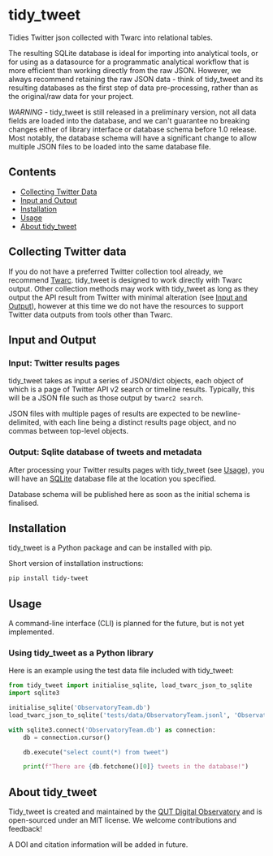 # tidy_tweet

Tidies Twitter json collected with Twarc into relational tables.

The resulting SQLite database is ideal for importing into analytical tools, or for using as a datasource for a
programmatic analytical workflow that is more efficient than working directly from the raw JSON. However, we always
recommend retaining the raw JSON data - think of tidy_tweet and its resulting databases as the first step of data
pre-processing, rather than as the original/raw data for your project.

*WARNING* - tidy_tweet is still released in a preliminary version, not all data fields are loaded into the database,
and we can't guarantee no breaking changes either of library interface or database schema before 1.0 release. Most 
notably, the database schema will have a significant change to allow multiple JSON files to be loaded into the same
database file.

## Contents

- [Collecting Twitter Data](#collecting-twitter-data)
- [Input and Output](#input-and-output)
- [Installation](#installation)
- [Usage](#usage)
- [About tidy_tweet](#about-tidy_tweet)

## Collecting Twitter data

If you do not have a preferred Twitter collection tool already, we recommend [Twarc](https://github.com/DocNow/twarc/). 
tidy_tweet is designed to work directly with Twarc output. Other collection methods may work with tidy_tweet as long
as they output the API result from Twitter with minimal alteration (see [Input and Output](#input-and-output)), however 
at this time we do not have the resources to support Twitter data outputs from tools other than Twarc. 

## Input and Output

### Input: Twitter results pages

tidy_tweet takes as input a series of JSON/dict objects, each object of which is a page of Twitter API v2 search or 
timeline results. Typically, this will be a JSON file such as those output by `twarc2 search`.

JSON files with multiple pages of results are expected to be newline-delimited, with each line being a distinct results
page object, and no commas between top-level objects.

### Output: Sqlite database of tweets and metadata

After processing your Twitter results pages with tidy_tweet (see [Usage](#usage)), you will have an 
[SQLite](https://sqlite.org/index.html) database file at the location you specified.

Database schema will be published here as soon as the initial schema is finalised.

## Installation

tidy_tweet is a Python package and can be installed with pip.

Short version of installation instructions:

```bash
pip install tidy-tweet
```

## Usage

A command-line interface (CLI) is planned for the future, but is not yet implemented.

### Using tidy_tweet as a Python library

Here is an example using the test data file included with tidy_tweet:

```python
from tidy_tweet import initialise_sqlite, load_twarc_json_to_sqlite
import sqlite3

initialise_sqlite('ObservatoryTeam.db')
load_twarc_json_to_sqlite('tests/data/ObservatoryTeam.jsonl', 'ObservatoryTeam.db')

with sqlite3.connect('ObservatoryTeam.db') as connection:
    db = connection.cursor()

    db.execute("select count(*) from tweet")

    print(f"There are {db.fetchone()[0]} tweets in the database!")
```

## About tidy_tweet

Tidy_tweet is created and maintained by the [QUT Digital Observatory](https://www.qut.edu.au/digital-observatory) and
is open-sourced under an MIT license. We welcome contributions and feedback!

A DOI and citation information will be added in future.

